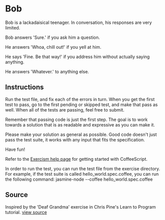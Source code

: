 # Bob

Bob is a lackadaisical teenager. In conversation, his responses are very limited.

Bob answers 'Sure.' if you ask him a question.

He answers 'Whoa, chill out!' if you yell at him.

He says 'Fine. Be that way!' if you address him without actually saying
anything.

He answers 'Whatever.' to anything else.

## Instructions

Run the test file, and fix each of the errors in turn. When you get the
first test to pass, go to the first pending or skipped test, and make
that pass as well. When all of the tests are passing, feel free to
submit.

Remember that passing code is just the first step. The goal is to work
towards a solution that is as readable and expressive as you can make
it.

Please make your solution as general as possible. Good code doesn't just
pass the test suite, it works with any input that fits the
specification.

Have fun!


Refer to the [Exercism help page](http://help.exercism.io/getting-started-with-coffeescript.html) for getting started with CoffeeScript.

In order to run the test, you can run the test file from the exercise directory. For example, if the test suite is called hello_world.spec.coffee, you can run the following command:
    jasmine-node --coffee hello_world.spec.coffee

## Source

Inspired by the 'Deaf Grandma' exercise in Chris Pine's Learn to Program tutorial. [view source](http://pine.fm/LearnToProgram/?Chapter=06)
